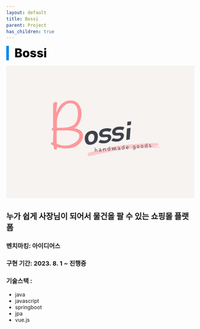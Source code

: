 ```yaml
---
layout: default
title: Bossi
parent: Project
has_children: true
---
```


<div style="font-size:32px; font-weight: 800; border-left: 7px solid #0687f0; padding-left:15px !important; color:#000000">Bossi</div>

![로고](/assets/images/Project/Bossi/Bossi_logo.png)

## 누가 쉽게 사장님이 되어서 물건을 팔 수 있는 쇼핑몰 플랫폼

### 벤치마킹: 아이디어스
### 구현 기간:  2023. 8. 1 ~ 진행중

          

### 기술스택 :
* java
* javascript
* springboot
* jpa
* vue.js
 